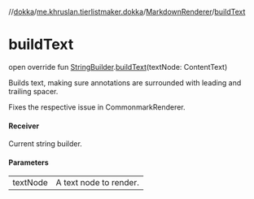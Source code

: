 //[dokka](../../../index.md)/[me.khruslan.tierlistmaker.dokka](../index.md)/[MarkdownRenderer](index.md)/[buildText](build-text.md)

# buildText

open override fun [StringBuilder](https://kotlinlang.org/api/latest/jvm/stdlib/kotlin.text/-string-builder/index.html).[buildText](build-text.md)(textNode: ContentText)

Builds text, making sure annotations are surrounded with leading and trailing spacer.

Fixes the respective issue in CommonmarkRenderer.

#### Receiver

Current string builder.

#### Parameters

| | |
|---|---|
| textNode | A text node to render. |
